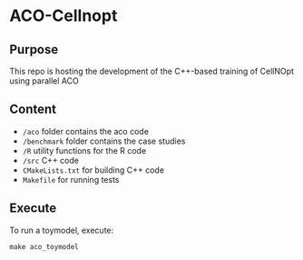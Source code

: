 # ACO-Cellnopt

## Purpose

This repo is hosting the development of the C++-based training of CellNOpt using parallel ACO 

## Content

* `/aco` folder contains the aco code
* `/benchmark` folder contains the case studies  
* `/R` utility functions for the R code
* `/src` C++ code
* `CMakeLists.txt` for building C++ code
* `Makefile` for running tests

## Execute

To run a toymodel, execute: 
```
make aco_toymodel
```

